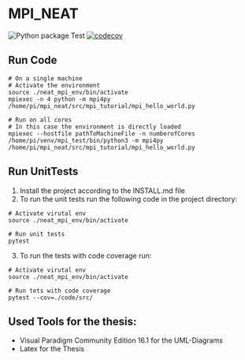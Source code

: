 # MPI_NEAT

![Python package Test](https://github.com/simonhauck/MPI_NEAT/workflows/Python%20package%20Test/badge.svg) 
[![codecov](https://codecov.io/gh/simonhauck/MPI_NEAT/branch/master/graph/badge.svg?token=8X3JMW3U9Z)](https://codecov.io/gh/simonhauck/MPI_NEAT)

## Run Code
```shell script
# On a single machine
# Activate the environment
source ./neat_mpi_env/bin/activate
mpiexec -n 4 python -m mpi4py /home/pi/mpi_neat/src/mpi_tutorial/mpi_hello_world.py

# Run on all cores
# In this case the environment is directly loaded
mpiexec --hostfile pathToMachineFile -n numberofCores /home/pi/venv/mpi_test/bin/python3 -m mpi4py /home/pi/mpi_neat/src/mpi_tutorial/mpi_hello_world.py
```

## Run UnitTests
1. Install the project according to the INSTALL.md file
2. To run the unit tests run the following code in the project directory:
```shell script
# Activate virutal env
source ./neat_mpi_env/bin/activate

# Run unit tests
pytest
```
3. To run the tests with code coverage run:
```shell script
# Activate virutal env
source ./neat_mpi_env/bin/activate

# Run tets with code coverage
pytest --cov=./code/src/
```

## Used Tools for the thesis:
- Visual Paradigm Community Edition 16.1 for the UML-Diagrams
- Latex for the Thesis
